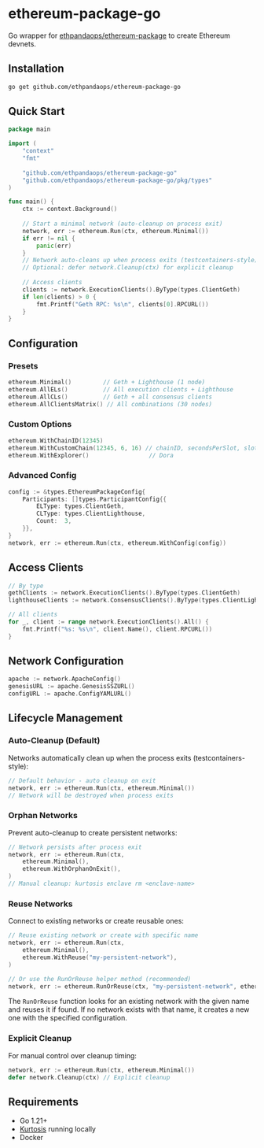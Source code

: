 # ethereum-package-go

Go wrapper for [ethpandaops/ethereum-package](https://github.com/ethpandaops/ethereum-package) to create Ethereum devnets.

## Installation

```bash
go get github.com/ethpandaops/ethereum-package-go
```

## Quick Start

```go
package main

import (
    "context"
    "fmt"
    
    "github.com/ethpandaops/ethereum-package-go"
    "github.com/ethpandaops/ethereum-package-go/pkg/types"
)

func main() {
    ctx := context.Background()
    
    // Start a minimal network (auto-cleanup on process exit)
    network, err := ethereum.Run(ctx, ethereum.Minimal())
    if err != nil {
        panic(err)
    }
    // Network auto-cleans up when process exits (testcontainers-style)
    // Optional: defer network.Cleanup(ctx) for explicit cleanup
    
    // Access clients
    clients := network.ExecutionClients().ByType(types.ClientGeth)
    if len(clients) > 0 {
        fmt.Printf("Geth RPC: %s\n", clients[0].RPCURL())
    }
}
```

## Configuration

### Presets

```go
ethereum.Minimal()         // Geth + Lighthouse (1 node)
ethereum.AllELs()          // All execution clients + Lighthouse
ethereum.AllCLs()          // Geth + all consensus clients  
ethereum.AllClientsMatrix() // All combinations (30 nodes)
```

### Custom Options

```go
ethereum.WithChainID(12345)
ethereum.WithCustomChain(12345, 6, 16) // chainID, secondsPerSlot, slotsPerEpoch
ethereum.WithExplorer()                 // Dora
```

### Advanced Config

```go
config := &types.EthereumPackageConfig{
    Participants: []types.ParticipantConfig{{
        ELType: types.ClientGeth,
        CLType: types.ClientLighthouse,
        Count:  3,
    }},
}
network, err := ethereum.Run(ctx, ethereum.WithConfig(config))
```

## Access Clients

```go
// By type
gethClients := network.ExecutionClients().ByType(types.ClientGeth)
lighthouseClients := network.ConsensusClients().ByType(types.ClientLighthouse)

// All clients
for _, client := range network.ExecutionClients().All() {
    fmt.Printf("%s: %s\n", client.Name(), client.RPCURL())
}
```

## Network Configuration

```go
apache := network.ApacheConfig()
genesisURL := apache.GenesisSSZURL()
configURL := apache.ConfigYAMLURL()
```

## Lifecycle Management

### Auto-Cleanup (Default)
Networks automatically clean up when the process exits (testcontainers-style):

```go
// Default behavior - auto cleanup on exit
network, err := ethereum.Run(ctx, ethereum.Minimal())
// Network will be destroyed when process exits
```

### Orphan Networks
Prevent auto-cleanup to create persistent networks:

```go
// Network persists after process exit
network, err := ethereum.Run(ctx,
    ethereum.Minimal(),
    ethereum.WithOrphanOnExit(),
)
// Manual cleanup: kurtosis enclave rm <enclave-name>
```

### Reuse Networks
Connect to existing networks or create reusable ones:

```go
// Reuse existing network or create with specific name
network, err := ethereum.Run(ctx,
    ethereum.Minimal(),
    ethereum.WithReuse("my-persistent-network"),
)

// Or use the RunOrReuse helper method (recommended)
network, err := ethereum.RunOrReuse(ctx, "my-persistent-network", ethereum.Minimal())
```

The `RunOrReuse` function looks for an existing network with the given name and reuses it if found. If no network exists with that name, it creates a new one with the specified configuration.

### Explicit Cleanup
For manual control over cleanup timing:

```go
network, err := ethereum.Run(ctx, ethereum.Minimal())
defer network.Cleanup(ctx) // Explicit cleanup
```

## Requirements

- Go 1.21+
- [Kurtosis](https://docs.kurtosis.com/install) running locally
- Docker
